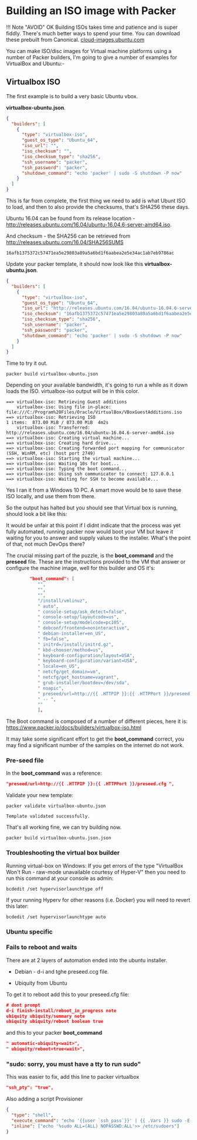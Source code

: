 # Building an ISO image with Packer

!!! Note "AVOID"
    OK Building ISOs takes time and patience and is super fiddly.
    There's much better ways to spend your time. You can download these prebuilt from
    Canonical. [cloud-images.ubuntu.com](http://cloud-images.ubuntu.com/)

You can make ISO/disc images for Virtual machine platforms using a number of
Packer builders, I'm going to give a number of examples for VirtualBox and
Ubuntu:-

## Virtualbox ISO

The first example is to build a very basic Ubuntu vbox.

**virtualbox-ubuntu.json**.

```json
{
  "builders": [
    {
      "type": "virtualbox-iso",
      "guest_os_type": "Ubuntu_64",
      "iso_url": "",
      "iso_checksum": "",
      "iso_checksum_type": "sha256",
      "ssh_username": "packer",
      "ssh_password": "packer",
      "shutdown_command": "echo 'packer' | sudo -S shutdown -P now"
    }
  ]
}
```

This is far from complete, the first thing we need to add is what Ubunt ISO to
load, and then to also provide the checksums, that's SHA256 these days.

Ubuntu 16.04 can be found from its release location -
<http://releases.ubuntu.com/16.04/ubuntu-16.04.6-server-amd64.iso>.

And checksum - the SHA256 can be retrieved from
<http://releases.ubuntu.com/16.04/SHA256SUMS>

```SHA256
16afb1375372c57471ea5e29803a89a5a6bd1f6aabea2e5e34ac1ab7eb9786ac
```

Update your packer template, it should now look like this
**virtualbox-ubuntu.json**.

```json
{
  "builders": [
    {
      "type": "virtualbox-iso",
      "guest_os_type": "Ubuntu_64",
      "iso_url": "http://releases.ubuntu.com/16.04/ubuntu-16.04.6-server-amd64.iso",
      "iso_checksum": "16afb1375372c57471ea5e29803a89a5a6bd1f6aabea2e5e34ac1ab7eb9786ac",
      "iso_checksum_type": "sha256",
      "ssh_username": "packer",
      "ssh_password": "packer",
      "shutdown_command": "echo 'packer' | sudo -S shutdown -P now"
    }
  ]
}
```

Time to try it out.

```cli
packer build virtualbox-ubuntu.json
```

Depending on your available bandwidth, it's going to run a while as it down
loads the ISO. virtualbox-iso output will be in this color.

```cli
==> virtualbox-iso: Retrieving Guest additions
    virtualbox-iso: Using file in-place: file:///C:/Program%20Files/Oracle/VirtualBox/VBoxGuestAdditions.iso
==> virtualbox-iso: Retrieving ISO
1 items:  873.00 MiB / 873.00 MiB  4m2s
    virtualbox-iso: Transferred: http://releases.ubuntu.com/16.04/ubuntu-16.04.6-server-amd64.iso
==> virtualbox-iso: Creating virtual machine...
==> virtualbox-iso: Creating hard drive...
==> virtualbox-iso: Creating forwarded port mapping for communicator (SSH, WinRM, etc) (host port 2749)
==> virtualbox-iso: Starting the virtual machine...
==> virtualbox-iso: Waiting 10s for boot...
==> virtualbox-iso: Typing the boot command...
==> virtualbox-iso: Using ssh communicator to connect: 127.0.0.1
==> virtualbox-iso: Waiting for SSH to become available...
```

Yes I ran it from a Windows 10 PC.
A smart move would be to save these ISO locally, and use them from there.

So the output has halted but you should see that Virtual box is running, should
look a bit like this:

It would be unfair at this point if I didnt indicate that the process was yet
fully automated, running packer now would boot your VM but leave it waiting for
you to answer and supply values to the installer. What's the point of that, not
much DevOps there?

The crucial missing part of the puzzle, is the **boot_command** and the **preseed**
file.
These are the instructions provided to the VM that answer or configure
the machine image, well for this builder and OS it's:

```json
         "boot_command": [
            "",
            "",
            "",
            "/install/vmlinuz",
            " auto",
            " console-setup/ask_detect=false",
            " console-setup/layoutcode=us",
            " console-setup/modelcode=pc105",
            " debconf/frontend=noninteractive",
            " debian-installer=en_US",
            " fb=false",
            " initrd=/install/initrd.gz",
            " kbd-chooser/method=us",
            " keyboard-configuration/layout=USA",
            " keyboard-configuration/variant=USA",
            " locale=en_US",
            " netcfg/get_domain=vm",
            " netcfg/get_hostname=vagrant",
            " grub-installer/bootdev=/dev/sda",
            " noapic",
            " preseed/url=http://{{ .HTTPIP }}:{{ .HTTPPort }}/preseed.cfg",
            " -- ",
            ""
            ],
```

The Boot command is composed of a number of different pieces, here it is:
<https://www.packer.io/docs/builders/virtualbox-iso.html>

It may take some significant effort to get the **boot_command** correct, you may
find a significant number of the samples on the internet do not work.

### Pre-seed file

In the **boot_command** was a reference:

```json
"preseed/url=http://{{ .HTTPIP }}:{{ .HTTPPort }}/preseed.cfg ",
```

Validate your new template:

```cli
packer validate virtualbox-ubuntu.json
```

```cli
Template validated successfully.
```

That's all working fine, we can try building now.

```cli
packer build virtualbox-ubuntu.json.json
```

### Troubleshooting the virtual box builder

Running virtual-box on Windows: If you get errors of the type "VirtualBox Won't
Run - raw-mode unavailable courtesy of Hyper-V" then you need to run this
command at your console as admin:

```cli
bcdedit /set hypervisorlaunchtype off
```

If your running Hyperv for other reasons (i.e. Docker) you will need to revert
this later:

```cli
bcdedit /set hypervisorlaunchtype auto
```

### Ubuntu specific

### Fails to reboot and waits

There are at 2 layers of automation ended into the ubuntu installer.

- Debian - d-i and tghe preseed.ccg file.

- Ubiquity from Ubuntu

To get it to reboot add this to your preseed.cfg file:

```json
# dont prompt
d-i finish-install/reboot_in_progress note
ubiquity ubiquity/summary note
ubiquity ubiquity/reboot boolean true
```

and this to your packer **boot_command**

```json
" automatic-ubiquity<wait>",
" ubiquity/reboot=true<wait>",
```

### "sudo: sorry, you must have a tty to run sudo"

This was easier to fix, add this line to packer virtualbox

```json
"ssh_pty": "true",
```

Also adding a script Provisioner

```json
{
  "type": "shell",
  "execute_command": "echo '{{user `ssh_pass`}}' | {{ .Vars }} sudo -E -S sh '{{ .Path }}'",
  "inline": ["echo '%sudo ALL=(ALL) NOPASSWD:ALL'>> /etc/sudoers"]
}
```
